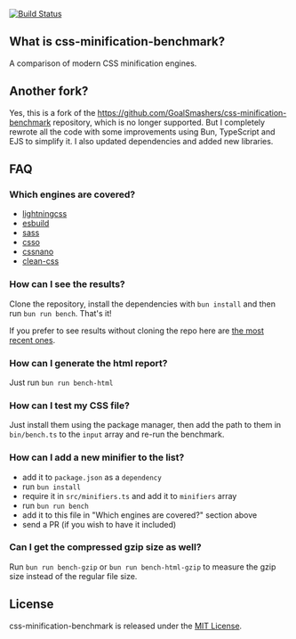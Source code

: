 [![Build Status](https://github.com/kondratjev/css-minification-benchmark/workflows/CI/badge.svg)](https://github.com/kondratjev/css-minification-benchmark/actions?workflow=CI)

## What is css-minification-benchmark?

A comparison of modern CSS minification engines.

## Another fork?

Yes, this is a fork of the https://github.com/GoalSmashers/css-minification-benchmark repository, which is no longer supported. But I completely rewrote all the code with some improvements using Bun, TypeScript and EJS to simplify it. I also updated dependencies and added new libraries.

## FAQ

### Which engines are covered?

* [lightningcss](https://github.com/parcel-bundler/lightningcss)
* [esbuild](https://github.com/evanw/esbuild)
* [sass](https://github.com/sass/dart-sass)
* [csso](https://github.com/css/csso)
* [cssnano](https://github.com/cssnano/cssnano)
* [clean-css](https://github.com/clean-css/clean-css)

### How can I see the results?

Clone the repository, install the dependencies with `bun install` and then run `bun run bench`. That's it!

If you prefer to see results without cloning the repo here are [the most recent ones](https://kondratjev.github.io/css-minification-benchmark/).

### How can I generate the html report?

Just run `bun run bench-html`

### How can I test my CSS file?

Just install them using the package manager, then add the path to them in `bin/bench.ts` to the `input` array and re-run the benchmark.

### How can I add a new minifier to the list?

* add it to `package.json` as a `dependency`
* run `bun install`
* require it in `src/minifiers.ts` and add it to `minifiers` array
* run `bun run bench`
* add it to this file in "Which engines are covered?" section above
* send a PR (if you wish to have it included)

### Can I get the compressed gzip size as well?

Run `bun run bench-gzip` or `bun run bench-html-gzip` to measure the gzip size instead of the regular file size.

## License

css-minification-benchmark is released under the [MIT License](https://github.com/kondratjev/css-minification-benchmark/blob/master/LICENSE).
